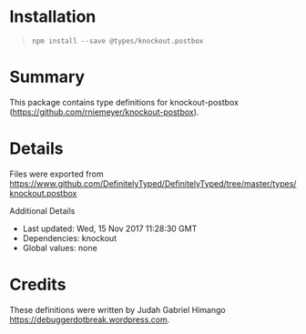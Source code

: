 # Installation
> `npm install --save @types/knockout.postbox`

# Summary
This package contains type definitions for knockout-postbox (https://github.com/rniemeyer/knockout-postbox).

# Details
Files were exported from https://www.github.com/DefinitelyTyped/DefinitelyTyped/tree/master/types/knockout.postbox

Additional Details
 * Last updated: Wed, 15 Nov 2017 11:28:30 GMT
 * Dependencies: knockout
 * Global values: none

# Credits
These definitions were written by Judah Gabriel Himango <https://debuggerdotbreak.wordpress.com>.
